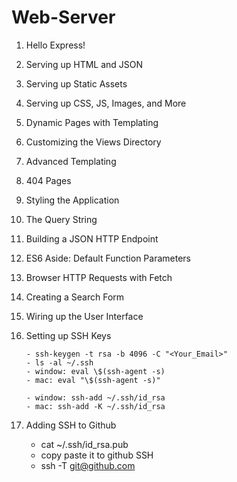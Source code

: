 # Web-Server

1. Hello Express!
2. Serving up HTML and JSON
3. Serving up Static Assets
4. Serving up CSS, JS, Images, and More
5. Dynamic Pages with Templating
6. Customizing the Views Directory
7. Advanced Templating
8. 404 Pages
9. Styling the Application

10. The Query String
11. Building a JSON HTTP Endpoint
12. ES6 Aside: Default Function Parameters
13. Browser HTTP Requests with Fetch
14. Creating a Search Form
15. Wiring up the User Interface

16. Setting up SSH Keys
    ````
    - ssh-keygen -t rsa -b 4096 -C "<Your_Email>"
    - ls -al ~/.ssh
    - window: eval \$(ssh-agent -s)
    - mac: eval "\$(ssh-agent -s)"

    - window: ssh-add ~/.ssh/id_rsa
    - mac: ssh-add -K ~/.ssh/id_rsa
    ````

17. Adding SSH to Github

    - cat ~/.ssh/id_rsa.pub
    - copy paste it to github SSH
    - ssh -T git@github.com
